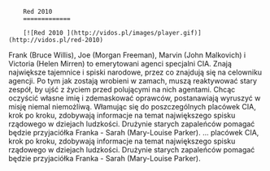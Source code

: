 
        Red 2010 
        =============
        
        [![Red 2010 ](http://vidos.pl/images/player.gif)](http://vidos.pl/red-2010)
        
        
 Frank (Bruce Willis), Joe (Morgan Freeman), Marvin (John Malkovich) i Victoria (Helen Mirren) to emerytowani agenci specjalni CIA. Znają największe tajemnice i spiski narodowe, przez co znajdują się na celowniku agencji. Po tym jak zostają wrobieni w zamach, muszą reaktywować stary zespół, by ujść z życiem przed polującymi na nich agentami. Chcąc oczyścić własne imię i zdemaskować oprawców, postanawiają wyruszyć w misję niemal niemożliwą. Włamując się do poszczególnych placówek CIA, krok po kroku, zdobywają informacje na temat największego spisku rządowego w dziejach ludzkości. Drużynie starych zapaleńców pomagać będzie przyjaciółka Franka - Sarah (Mary-Louise Parker).   ... placówek CIA, krok po kroku, zdobywają informacje na temat największego spisku rządowego w dziejach ludzkości. Drużynie starych zapaleńców pomagać będzie przyjaciółka Franka - Sarah (Mary-Louise Parker).
    